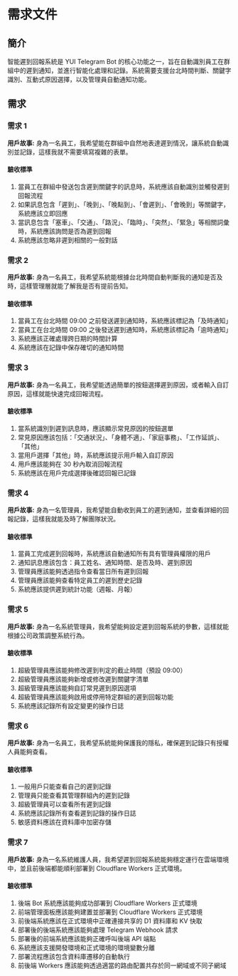 # 需求文件

## 簡介

智能遲到回報系統是 YUI Telegram Bot 的核心功能之一，旨在自動識別員工在群組中的遲到通知，並進行智能化處理和記錄。系統需要支援台北時間判斷、關鍵字識別、互動式原因選擇，以及管理員自動通知功能。

## 需求

### 需求 1

**用戶故事:** 身為一名員工，我希望能在群組中自然地表達遲到情況，讓系統自動識別並記錄，這樣我就不需要填寫複雜的表單。

#### 驗收標準

1. 當員工在群組中發送包含遲到關鍵字的訊息時，系統應該自動識別並觸發遲到回報流程
2. 如果訊息包含「遲到」、「晚到」、「晚點到」、「會遲到」、「會晚到」等關鍵字，系統應該立即回應
3. 當訊息包含「塞車」、「交通」、「路況」、「臨時」、「突然」、「緊急」等相關詞彙時，系統應該詢問是否為遲到回報
4. 系統應該忽略非遲到相關的一般對話

### 需求 2

**用戶故事:** 身為一名員工，我希望系統能根據台北時間自動判斷我的通知是否及時，這樣管理層就能了解我是否有提前告知。

#### 驗收標準

1. 當員工在台北時間 09:00 之前發送遲到通知時，系統應該標記為「及時通知」
2. 當員工在台北時間 09:00 之後發送遲到通知時，系統應該標記為「逾時通知」
3. 系統應該正確處理跨日期的時間計算
4. 系統應該在記錄中保存確切的通知時間

### 需求 3

**用戶故事:** 身為一名員工，我希望能透過簡單的按鈕選擇遲到原因，或者輸入自訂原因，這樣就能快速完成回報流程。

#### 驗收標準

1. 當系統識別到遲到訊息時，應該顯示常見原因的按鈕選單
2. 常見原因應該包括：「交通狀況」、「身體不適」、「家庭事務」、「工作延誤」、「其他」
3. 當用戶選擇「其他」時，系統應該提示用戶輸入自訂原因
4. 用戶應該能夠在 30 秒內取消回報流程
5. 系統應該在用戶完成選擇後確認回報已記錄

### 需求 4

**用戶故事:** 身為一名管理員，我希望能自動收到員工的遲到通知，並查看詳細的回報記錄，這樣我就能及時了解團隊狀況。

#### 驗收標準

1. 當員工完成遲到回報時，系統應該自動通知所有具有管理員權限的用戶
2. 通知訊息應該包含：員工姓名、通知時間、是否及時、遲到原因
3. 管理員應該能夠透過指令查看當日所有遲到回報
4. 管理員應該能夠查看特定員工的遲到歷史記錄
5. 系統應該提供遲到統計功能（週報、月報）

### 需求 5

**用戶故事:** 身為一名系統管理員，我希望能夠設定遲到回報系統的參數，這樣就能根據公司政策調整系統行為。

#### 驗收標準

1. 超級管理員應該能夠修改遲到判定的截止時間（預設 09:00）
2. 超級管理員應該能夠新增或修改遲到關鍵字清單
3. 超級管理員應該能夠自訂常見遲到原因選項
4. 超級管理員應該能夠啟用或停用特定群組的遲到回報功能
5. 系統應該記錄所有設定變更的操作日誌

### 需求 6

**用戶故事:** 身為一名員工，我希望系統能夠保護我的隱私，確保遲到記錄只有授權人員能夠查看。

#### 驗收標準

1. 一般用戶只能查看自己的遲到記錄
2. 管理員只能查看其管理群組內的遲到記錄
3. 超級管理員可以查看所有遲到記錄
4. 系統應該記錄所有查看遲到記錄的操作日誌
5. 敏感資料應該在資料庫中加密存儲

### 需求 7

**用戶故事:** 身為一名系統維護人員，我希望遲到回報系統能夠穩定運行在雲端環境中，並且前後端都能順利部署到 Cloudflare Workers 正式環境。

#### 驗收標準

1. 後端 Bot 系統應該能夠成功部署到 Cloudflare Workers 正式環境
2. 前端管理面板應該能夠建置並部署到 Cloudflare Workers 正式環境
3. 前後端系統應該在正式環境中正確連接共享的 D1 資料庫和 KV 快取
4. 部署後的後端系統應該能夠處理 Telegram Webhook 請求
5. 部署後的前端系統應該能夠正確呼叫後端 API 端點
6. 系統應該支援開發環境和正式環境的環境變數分離
7. 部署流程應該包含資料庫遷移的自動執行
8. 前後端 Workers 應該能夠透過適當的路由配置共存於同一網域或不同子網域